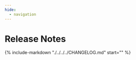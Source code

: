 ```yaml
---
hide:
  - navigation
---
```


# Release Notes

{%
    include-markdown "./../../../CHANGELOG.md"
    start="<!--start-docs-->"
%}

